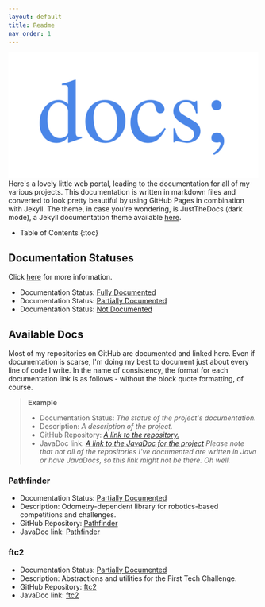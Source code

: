 ```yaml
---
layout: default
title: Readme
nav_order: 1
---
```


!["docs;" logo](logo.png)
Here's a lovely little web portal, leading to the documentation for all of my various projects.
This documentation is written in markdown files and converted to look pretty beautiful by using
GitHub Pages in combination with Jekyll. The theme, in case you're wondering, is JustTheDocs
(dark mode), a Jekyll documentation theme available [here](https://github.com/pmarsceill/just-the-docs).

* Table of Contents
{:toc}

## Documentation Statuses
Click [here](https://wobblyyyy.github.io/docs/guide/status) for more information.
- Documentation Status: [Fully Documented](https://wobblyyyy.github.io/docs/guide/statuses/fully)
- Documentation Status: [Partially Documented](https://wobblyyyy.github.io/docs/guide/statuses/partially)
- Documentation Status: [Not Documented](https://wobblyyyy.github.io/docs/guide/statuses/not)

## Available Docs
Most of my repositories on GitHub are documented and linked here. Even if documentation is scarse, I'm
doing my best to document just about every line of code I write. In the name of consistency, the format
for each documentation link is as follows - without the block quote formatting, of course.
> **Example**
> - Documentation Status: *The status of the project's documentation.*
> - Description: *A description of the project.*
> - GitHub Repository: [*A link to the repository.*](https://google.com)
> - JavaDoc link: [*A link to the JavaDoc for the project*](https://google.com) *Please note that not
> all of the repositories I've documented are written in Java or have JavaDocs, so this link might
> not be there. Oh well.*

### Pathfinder
- Documentation Status: [Partially Documented](https://wobblyyyy.github.io/docs/guide/statuses/partially)
- Description: Odometry-dependent library for robotics-based competitions and challenges.
- GitHub Repository: [Pathfinder](https://github.com/Wobblyyyy/Pathfinder)
- JavaDoc link: [Pathfinder](https://wobblyyyy.github.io/JavaDocs/Pathfinder)

### ftc2
- Documentation Status: [Partially Documented](https://wobblyyyy.github.io/docs/guide/statuses/partially)
- Description: Abstractions and utilities for the First Tech Challenge.
- GitHub Repository: [ftc2](https://github.com/Wobblyyyy/ftc2)
- JavaDoc link: [ftc2](https://wobblyyyy.github.io/JavaDocs/ftc2)
